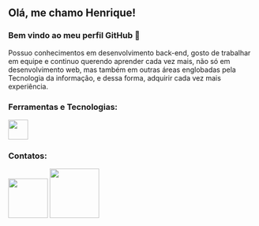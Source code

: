 ## Olá, me chamo Henrique! 
### Bem vindo ao meu perfil GitHub 👋

Possuo conhecimentos em desenvolvimento back-end, gosto de trabalhar em equipe e continuo querendo aprender cada vez mais, não só em desenvolvimento web, mas também em outras áreas englobadas pela Tecnologia da informação, e dessa forma, adquirir cada vez mais experiência.

### Ferramentas e Tecnologias:

<div>
<img src="https://cdn.jsdelivr.net/gh/devicons/devicon/icons/csharp/csharp-line.svg" width="40" height="40"/>

</div>

### Contatos:

<div>
  <a href="mailto:henriquescunha12345@gmail.com"><img src="https://img.shields.io/badge/Gmail-D14836?style=for-the-badge&logo=gmail&logoColor=white" width="80"></a>
  <a href="https://www.linkedin.com/in/henrique-schraiber-cunha-568314234/"><img src="https://img.shields.io/badge/-LinkedIn-%230077B5?style=for-the badge&logo=linkedin&logoColor=white" width="100"></a>
</div>
